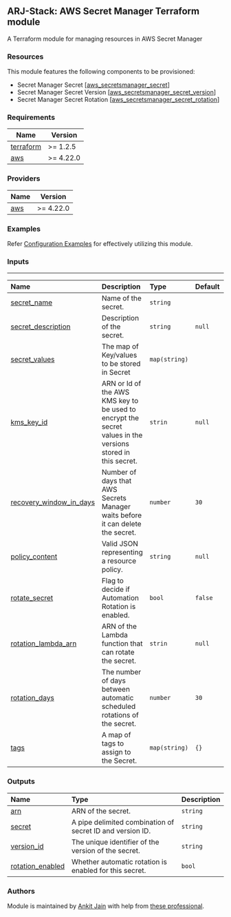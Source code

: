 ## ARJ-Stack: AWS Secret Manager Terraform module

A Terraform module for managing resources in AWS Secret Manager

### Resources

This module features the following components to be provisioned:

- Secret Manager Secret [[aws_secretsmanager_secret](https://registry.terraform.io/providers/hashicorp/aws/latest/docs/resources/secretsmanager_secret)]
- Secret Manager Secret Version [[aws_secretsmanager_secret_version](https://registry.terraform.io/providers/hashicorp/aws/latest/docs/resources/secretsmanager_secret_version)]
- Secret Manager Secret Rotation [[aws_secretsmanager_secret_rotation](https://registry.terraform.io/providers/hashicorp/aws/latest/docs/resources/secretsmanager_secret_rotation)]

### Requirements

| Name | Version |
|------|---------|
| <a name="requirement_terraform"></a> [terraform](#requirement\_terraform) | >= 1.2.5 |
| <a name="requirement_aws"></a> [aws](#requirement\_aws) | >= 4.22.0 |

### Providers

| Name | Version |
|------|---------|
| <a name="provider_aws"></a> [aws](#provider\_aws) | >= 4.22.0 |

### Examples

Refer [Configuration Examples](https://github.com/arjstack/terraform-aws-examples/tree/main/aws-secret-manager) for effectively utilizing this module.

### Inputs
---

| Name | Description | Type | Default | Required |
|:------|:------|:------|:------|:------:|
| <a name="secret_name"></a> [secret_name](#input\_secret\_name) | Name of the secret. | `string` |  | yes |
| <a name="secret_description"></a> [secret_description](#input\_secret\_description) | Description of the secret. | `string` | `null` | no |
| <a name="secret_values"></a> [secret_values](#input\_secret\_values) | The map of Key/values to be stored in Secret | `map(string)` |  | yes |
| <a name="kms_key_id"></a> [kms_key_id](#input\_kms\_key\_id) | ARN or Id of the AWS KMS key to be used to encrypt the secret values in the versions stored in this secret. | `strin` | `null` | no |
| <a name="recovery_window_in_days"></a> [recovery_window_in_days](#input\_recovery\_window\_in\_days) | Number of days that AWS Secrets Manager waits before it can delete the secret. | `number` | `30` | no |
| <a name="policy_content"></a> [policy_content](#input\_policy\_content) | Valid JSON representing a resource policy. | `string` | `null` | no |
| <a name="rotate_secret"></a> [rotate_secret](#input\_rotate\_secret) | Flag to decide if Automation Rotation is enabled. | `bool` | `false` | no |
| <a name="rotation_lambda_arn"></a> [rotation_lambda_arn](#input\_rotation\_lambda\_arn) | ARN of the Lambda function that can rotate the secret. | `strin` | `null` | no |
| <a name="rotation_days"></a> [rotation_days](#input\_rotation\_days) | The number of days between automatic scheduled rotations of the secret. | `number` | `30` | no |
| <a name="tags"></a> [tags](#input\_tags) | A map of tags to assign to the Secret. | `map(string)` | `{}` | no |

### Outputs

| Name | Type | Description |
|:------|:------|:------|
| <a name="arn"></a> [arn](#output\_arn) | ARN of the secret. | `string` |
| <a name="secret"></a> [secret](#output\_secret) | A pipe delimited combination of secret ID and version ID. | `string` |
| <a name="version_id"></a> [version_id](#output\_version\_id) | The unique identifier of the version of the secret. | `string` |
| <a name="rotation_enabled"></a> [rotation_enabled](#output\_rotation\_enabled) | Whether automatic rotation is enabled for this secret. | `bool` |

### Authors

Module is maintained by [Ankit Jain](https://github.com/ankit-jn) with help from [these professional](https://github.com/arjstack/terraform-aws-secret-manager/graphs/contributors).